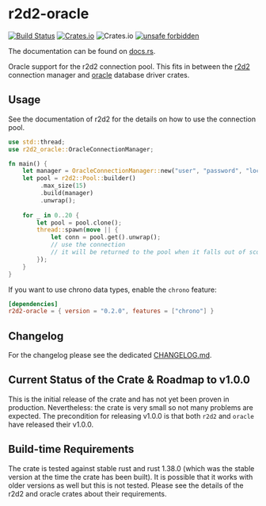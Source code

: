 # r2d2-oracle
[![Build Status](https://travis-ci.com/rursprung/r2d2-oracle.svg?branch=master)](https://travis-ci.com/rursprung/r2d2-oracle)
[![Crates.io](https://img.shields.io/crates/v/r2d2-oracle)](https://crates.io/crates/r2d2-oracle)
![Crates.io](https://img.shields.io/crates/l/r2d2-oracle)
[![unsafe forbidden](https://img.shields.io/badge/unsafe-forbidden-success.svg)](https://github.com/rust-secure-code/safety-dance/)

The documentation can be found on [docs.rs](https://docs.rs/r2d2-oracle/).

Oracle support for the r2d2 connection pool.
This fits in between the [r2d2](https://crates.io/crates/r2d2) connection manager and [oracle](https://crates.io/crates/oracle) database driver crates.

## Usage
See the documentation of r2d2 for the details on how to use the connection pool.

```rust
use std::thread;
use r2d2_oracle::OracleConnectionManager;

fn main() {
    let manager = OracleConnectionManager::new("user", "password", "localhost");
    let pool = r2d2::Pool::builder()
         .max_size(15)
         .build(manager)
         .unwrap();
    
    for _ in 0..20 {
        let pool = pool.clone();
        thread::spawn(move || {
            let conn = pool.get().unwrap();
            // use the connection
            // it will be returned to the pool when it falls out of scope.
        });
    }
}
```

If you want to use chrono data types, enable the `chrono` feature:

```toml
[dependencies]
r2d2-oracle = { version = "0.2.0", features = ["chrono"] }
```

## Changelog
For the changelog please see the dedicated [CHANGELOG.md](CHANGELOG.md).

## Current Status of the Crate & Roadmap to v1.0.0
This is the initial release of the crate and has not yet been proven in production. Nevertheless: the crate is very small so not many problems are expected.
The precondition for releasing v1.0.0 is that both `r2d2` and `oracle` have released their v1.0.0.

## Build-time Requirements
The crate is tested against stable rust and rust 1.38.0 (which was the stable version at the time the crate has been built).
It is possible that it works with older versions as well but this is not tested.
Please see the details of the r2d2 and oracle crates about their requirements.
